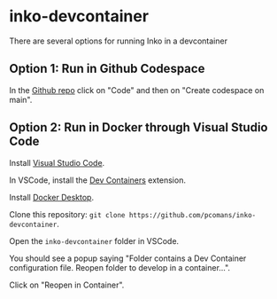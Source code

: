 # inko-devcontainer
There are several options for running Inko in a devcontainer
## Option 1: Run in Github Codespace
In the [Github repo](https://github.com/pcomans/inko-devcontainer) click on "Code" and then on "Create codespace on main".

## Option 2: Run in Docker through Visual Studio Code
Install [Visual Studio Code](https://code.visualstudio.com/).

In VSCode, install the [Dev Containers](https://marketplace.visualstudio.com/items?itemName=ms-vscode-remote.remote-containers) extension.

Install [Docker Desktop](https://www.docker.com/products/docker-desktop/).

Clone this repository: `git clone https://github.com/pcomans/inko-devcontainer`.

Open the `inko-devcontainer` folder in VSCode.

You should see a popup saying "Folder contains a Dev Container configuration file. Reopen folder to develop in a container...".

Click on "Reopen in Container".
